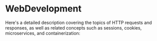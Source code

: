 # WebDevelopment
Here's a detailed description covering the topics of HTTP requests and responses, as well as related concepts such as sessions, cookies, microservices, and containerization:
